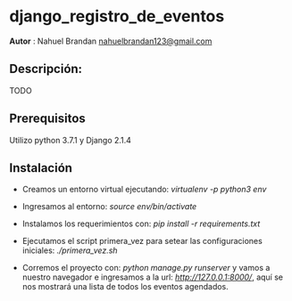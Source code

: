 # django_registro_de_eventos

**Autor** : Nahuel Brandan nahuelbrandan123@gmail.com

## Descripción:

TODO

## Prerequisitos

Utilizo python 3.7.1 y Django 2.1.4

## Instalación

* Creamos un entorno virtual ejecutando: *virtualenv -p python3 env*

* Ingresamos al entorno: *source env/bin/activate*

* Instalamos los requerimientos con: *pip install -r requirements.txt*

* Ejecutamos el script primera_vez para setear las configuraciones iniciales: *./primera_vez.sh*

* Corremos el proyecto con: *python manage.py runserver* y vamos a nuestro navegador e ingresamos a la url: *http://127.0.0.1:8000/*, aquí se nos mostrará una lista de todos los eventos agendados.
